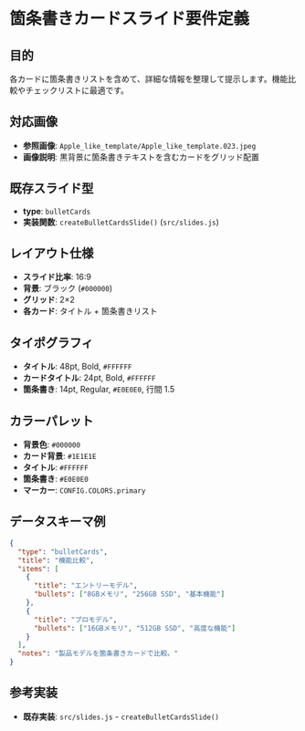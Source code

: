 # 箇条書きカードスライド要件定義

## 目的
各カードに箇条書きリストを含めて、詳細な情報を整理して提示します。機能比較やチェックリストに最適です。

## 対応画像
- **参照画像**: `Apple_like_template/Apple_like_template.023.jpeg`
- **画像説明**: 黒背景に箇条書きテキストを含むカードをグリッド配置

## 既存スライド型
- **type**: `bulletCards`
- **実装関数**: `createBulletCardsSlide()` (`src/slides.js`)

## レイアウト仕様
- **スライド比率**: 16:9
- **背景**: ブラック (`#000000`)
- **グリッド**: 2×2
- **各カード**: タイトル + 箇条書きリスト

## タイポグラフィ
- **タイトル**: 48pt, Bold, `#FFFFFF`
- **カードタイトル**: 24pt, Bold, `#FFFFFF`
- **箇条書き**: 14pt, Regular, `#E0E0E0`, 行間 1.5

## カラーパレット
- **背景色**: `#000000`
- **カード背景**: `#1E1E1E`
- **タイトル**: `#FFFFFF`
- **箇条書き**: `#E0E0E0`
- **マーカー**: `CONFIG.COLORS.primary`

## データスキーマ例
```json
{
  "type": "bulletCards",
  "title": "機能比較",
  "items": [
    {
      "title": "エントリーモデル",
      "bullets": ["8GBメモリ", "256GB SSD", "基本機能"]
    },
    {
      "title": "プロモデル",
      "bullets": ["16GBメモリ", "512GB SSD", "高度な機能"]
    }
  ],
  "notes": "製品モデルを箇条書きカードで比較。"
}
```

## 参考実装
- **既存実装**: `src/slides.js` - `createBulletCardsSlide()`
